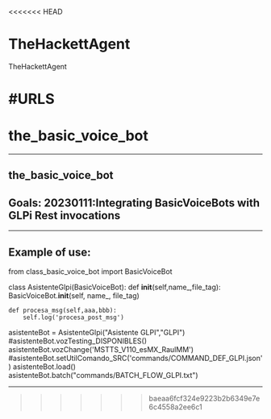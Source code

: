 <<<<<<< HEAD
# TheHackettAgent
TheHackettAgent

#URLS
=======
# the_basic_voice_bot
---------------------------------------------------------------------------

the_basic_voice_bot
---------------------------------------------------------------------------
Goals:
20230111:Integrating BasicVoiceBots with GLPi Rest invocations
---------------------------------------------------------------------------
---------------------------------------------------------------------------
Example of use:
---------------------------------------------------------------------------



from class_basic_voice_bot import BasicVoiceBot

class AsistenteGlpi(BasicVoiceBot):
	def __init__(self,name_,file_tag):
		BasicVoiceBot.__init__(self, name_, file_tag)

	def procesa_msg(self,aaa,bbb):
		self.log('procesa_post_msg')

asistenteBot = AsistenteGlpi("Asistente GLPI","GLPI")
#asistenteBot.vozTesting_DISPONIBLES()
asistenteBot.vozChange('MSTTS_V110_esMX_RaulMM')
#asistenteBot.setUtilComando_SRC('commands/COMMAND_DEF_GLPI.json')
asistenteBot.load()
asistenteBot.batch("commands/BATCH_FLOW_GLPI.txt")

---------------------------------------------------------------------------
>>>>>>> baeaa6fcf324e9223b2b6349e7e6c4558a2ee6c1

